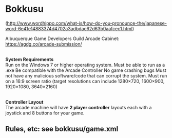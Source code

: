 ﻿# Bokkusu 
(http://www.wordhippo.com/what-is/how-do-you-pronounce-the/japanese-word-6e41e14883374d4702a3adbdac62d63b0aafcec1.html)

Albuquerque Game Developers Guild Arcade Cabinet: https://agdg.co/arcade-submission/   

<br><b>System Requirements</b><br>
  Run on the Windows 7 or higher operating system.
  Must be able to run as a .exe 
  Be compatible with the Arcade Controller 
  No game crashing bugs
  Must not have any malicious software/code that can corrupt the system.
  Must run on a 16:9 screen ratio (target resolutions can include 1280×720, 1600×900, 1920×1080, 3640×2160)
  
  
<br><b>Controller Layout</b></br>
   The arcade machine will have **2 player controller** layouts each with a joystick and 8 buttons for your game. 


<h2>Rules, etc: see bokkusu/game.xml</h2>
